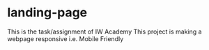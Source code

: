 # landing-page
 This is the task/assignment of IW Academy
This project is making a webpage responsive i.e. Mobile Friendly
